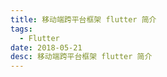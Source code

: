 ```yaml
---
title: 移动端跨平台框架 flutter 简介
tags:
  - Flutter
date: 2018-05-21
desc: 移动端跨平台框架 flutter 简介
---
```


<embeding src="/ppt/flutter-intro.html" />
